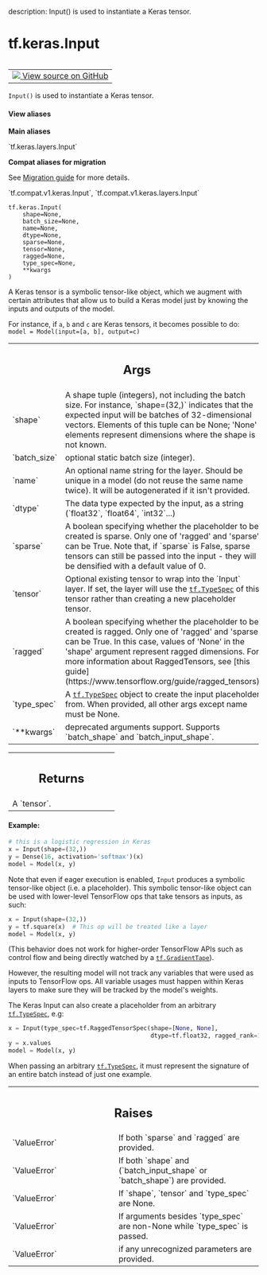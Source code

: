description: Input() is used to instantiate a Keras tensor.

<div itemscope itemtype="http://developers.google.com/ReferenceObject">
<meta itemprop="name" content="tf.keras.Input" />
<meta itemprop="path" content="Stable" />
</div>

# tf.keras.Input

<!-- Insert buttons and diff -->

<table class="tfo-notebook-buttons tfo-api nocontent" align="left">
<td>
  <a target="_blank" href="https://github.com/keras-team/keras/tree/v2.9.0/keras/engine/input_layer.py#L258-L396">
    <img src="https://www.tensorflow.org/images/GitHub-Mark-32px.png" />
    View source on GitHub
  </a>
</td>
</table>



`Input()` is used to instantiate a Keras tensor.

<section class="expandable">
  <h4 class="showalways">View aliases</h4>
  <p>
<b>Main aliases</b>
<p>`tf.keras.layers.Input`</p>

<b>Compat aliases for migration</b>
<p>See
<a href="https://www.tensorflow.org/guide/migrate">Migration guide</a> for
more details.</p>
<p>`tf.compat.v1.keras.Input`, `tf.compat.v1.keras.layers.Input`</p>
</p>
</section>

<pre class="devsite-click-to-copy prettyprint lang-py tfo-signature-link">
<code>tf.keras.Input(
    shape=None,
    batch_size=None,
    name=None,
    dtype=None,
    sparse=None,
    tensor=None,
    ragged=None,
    type_spec=None,
    **kwargs
)
</code></pre>



<!-- Placeholder for "Used in" -->

A Keras tensor is a symbolic tensor-like object,
which we augment with certain attributes that allow us to build a Keras model
just by knowing the inputs and outputs of the model.

For instance, if `a`, `b` and `c` are Keras tensors,
it becomes possible to do:
`model = Model(input=[a, b], output=c)`

<!-- Tabular view -->
 <table class="responsive fixed orange">
<colgroup><col width="214px"><col></colgroup>
<tr><th colspan="2"><h2 class="add-link">Args</h2></th></tr>

<tr>
<td>
`shape`
</td>
<td>
A shape tuple (integers), not including the batch size.
For instance, `shape=(32,)` indicates that the expected input
will be batches of 32-dimensional vectors. Elements of this tuple
can be None; 'None' elements represent dimensions where the shape is
not known.
</td>
</tr><tr>
<td>
`batch_size`
</td>
<td>
optional static batch size (integer).
</td>
</tr><tr>
<td>
`name`
</td>
<td>
An optional name string for the layer.
Should be unique in a model (do not reuse the same name twice).
It will be autogenerated if it isn't provided.
</td>
</tr><tr>
<td>
`dtype`
</td>
<td>
The data type expected by the input, as a string
(`float32`, `float64`, `int32`...)
</td>
</tr><tr>
<td>
`sparse`
</td>
<td>
A boolean specifying whether the placeholder to be created is
sparse. Only one of 'ragged' and 'sparse' can be True. Note that,
if `sparse` is False, sparse tensors can still be passed into the
input - they will be densified with a default value of 0.
</td>
</tr><tr>
<td>
`tensor`
</td>
<td>
Optional existing tensor to wrap into the `Input` layer.
If set, the layer will use the <a href="../../tf/TypeSpec.md"><code>tf.TypeSpec</code></a> of this tensor rather
than creating a new placeholder tensor.
</td>
</tr><tr>
<td>
`ragged`
</td>
<td>
A boolean specifying whether the placeholder to be created is
ragged. Only one of 'ragged' and 'sparse' can be True. In this case,
values of 'None' in the 'shape' argument represent ragged dimensions.
For more information about RaggedTensors, see
[this guide](https://www.tensorflow.org/guide/ragged_tensors).
</td>
</tr><tr>
<td>
`type_spec`
</td>
<td>
A <a href="../../tf/TypeSpec.md"><code>tf.TypeSpec</code></a> object to create the input placeholder from.
When provided, all other args except name must be None.
</td>
</tr><tr>
<td>
`**kwargs`
</td>
<td>
deprecated arguments support. Supports `batch_shape` and
`batch_input_shape`.
</td>
</tr>
</table>



<!-- Tabular view -->
 <table class="responsive fixed orange">
<colgroup><col width="214px"><col></colgroup>
<tr><th colspan="2"><h2 class="add-link">Returns</h2></th></tr>
<tr class="alt">
<td colspan="2">
A `tensor`.
</td>
</tr>

</table>



#### Example:



```python
# this is a logistic regression in Keras
x = Input(shape=(32,))
y = Dense(16, activation='softmax')(x)
model = Model(x, y)
```

Note that even if eager execution is enabled,
`Input` produces a symbolic tensor-like object (i.e. a placeholder).
This symbolic tensor-like object can be used with lower-level
TensorFlow ops that take tensors as inputs, as such:

```python
x = Input(shape=(32,))
y = tf.square(x)  # This op will be treated like a layer
model = Model(x, y)
```

(This behavior does not work for higher-order TensorFlow APIs such as
control flow and being directly watched by a <a href="../../tf/GradientTape.md"><code>tf.GradientTape</code></a>).

However, the resulting model will not track any variables that were
used as inputs to TensorFlow ops. All variable usages must happen within
Keras layers to make sure they will be tracked by the model's weights.

The Keras Input can also create a placeholder from an arbitrary <a href="../../tf/TypeSpec.md"><code>tf.TypeSpec</code></a>,
e.g:

```python
x = Input(type_spec=tf.RaggedTensorSpec(shape=[None, None],
                                        dtype=tf.float32, ragged_rank=1))
y = x.values
model = Model(x, y)
```
When passing an arbitrary <a href="../../tf/TypeSpec.md"><code>tf.TypeSpec</code></a>, it must represent the signature of an
entire batch instead of just one example.

<!-- Tabular view -->
 <table class="responsive fixed orange">
<colgroup><col width="214px"><col></colgroup>
<tr><th colspan="2"><h2 class="add-link">Raises</h2></th></tr>

<tr>
<td>
`ValueError`
</td>
<td>
If both `sparse` and `ragged` are provided.
</td>
</tr><tr>
<td>
`ValueError`
</td>
<td>
If both `shape` and (`batch_input_shape` or `batch_shape`) are
provided.
</td>
</tr><tr>
<td>
`ValueError`
</td>
<td>
If `shape`, `tensor` and `type_spec` are None.
</td>
</tr><tr>
<td>
`ValueError`
</td>
<td>
If arguments besides `type_spec` are non-None while `type_spec`
is passed.
</td>
</tr><tr>
<td>
`ValueError`
</td>
<td>
if any unrecognized parameters are provided.
</td>
</tr>
</table>

